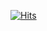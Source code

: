 [![Hits](https://hits.sh/github.com/sbglbidhentljhoburhenfog11/hits.svg)](https://hits.sh/github.com/sbglbidhentljhoburhenfog11/hits/)
